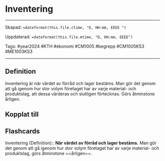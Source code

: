 # Inventering

---

Skapad: `=dateformat(this.file.ctime, "D, HH:mm, EEEE ")`

Uppdaterad: `=dateformat(this.file.mtime, "D, HH:mm, EEEE")`

Tags: #year2024 #KTH #ekonomi #CM1005 #begrepp #CM1005KS3 #ME1003KS3

---

## Definition

Inventering är när värdet av förråd och lager bestäms. Man gör det genom att gå igenom hur stor volym företaget har av varje material- och produktslag, att dessa värderas och slutligen förtecknas. Görs åtminstone årligen.

## Kopplat till

## Flashcards

Inventering (Definition):: **När värdet av förråd och lager bestäms.** Man gör det genom att gå igenom hur stor volym företaget har av varje material- och produktslag, görs åtminstone ==årligen==.
<!--SR:!2024-03-31,26,270!2024-03-07,4,272-->
